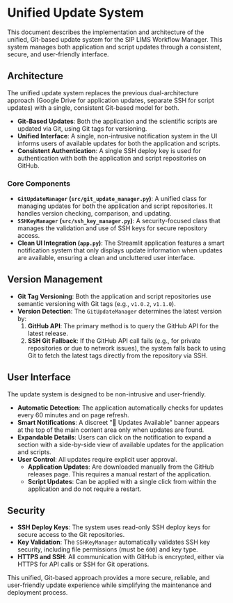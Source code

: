 # Unified Update System

This document describes the implementation and architecture of the unified, Git-based update system for the SIP LIMS Workflow Manager. This system manages both application and script updates through a consistent, secure, and user-friendly interface.

## Architecture

The unified update system replaces the previous dual-architecture approach (Google Drive for application updates, separate SSH for script updates) with a single, consistent Git-based model for both.

-   **Git-Based Updates**: Both the application and the scientific scripts are updated via Git, using Git tags for versioning.
-   **Unified Interface**: A single, non-intrusive notification system in the UI informs users of available updates for both the application and scripts.
-   **Consistent Authentication**: A single SSH deploy key is used for authentication with both the application and script repositories on GitHub.

### Core Components

-   **`GitUpdateManager` (`src/git_update_manager.py`)**: A unified class for managing updates for both the application and script repositories. It handles version checking, comparison, and updating.
-   **`SSHKeyManager` (`src/ssh_key_manager.py`)**: A security-focused class that manages the validation and use of SSH keys for secure repository access.
-   **Clean UI Integration (`app.py`)**: The Streamlit application features a smart notification system that only displays update information when updates are available, ensuring a clean and uncluttered user interface.

## Version Management

-   **Git Tag Versioning**: Both the application and script repositories use semantic versioning with Git tags (e.g., `v1.0.2`, `v1.1.0`).
-   **Version Detection**: The `GitUpdateManager` determines the latest version by:
    1.  **GitHub API**: The primary method is to query the GitHub API for the latest release.
    2.  **SSH Git Fallback**: If the GitHub API call fails (e.g., for private repositories or due to network issues), the system falls back to using Git to fetch the latest tags directly from the repository via SSH.

## User Interface

The update system is designed to be non-intrusive and user-friendly.

-   **Automatic Detection**: The application automatically checks for updates every 60 minutes and on page refresh.
-   **Smart Notifications**: A discreet "🔔 Updates Available" banner appears at the top of the main content area only when updates are found.
-   **Expandable Details**: Users can click on the notification to expand a section with a side-by-side view of available updates for the application and scripts.
-   **User Control**: All updates require explicit user approval.
    -   **Application Updates**: Are downloaded manually from the GitHub releases page. This requires a manual restart of the application.
    -   **Script Updates**: Can be applied with a single click from within the application and do not require a restart.

## Security

-   **SSH Deploy Keys**: The system uses read-only SSH deploy keys for secure access to the Git repositories.
-   **Key Validation**: The `SSHKeyManager` automatically validates SSH key security, including file permissions (must be `600`) and key type.
-   **HTTPS and SSH**: All communication with GitHub is encrypted, either via HTTPS for API calls or SSH for Git operations.

This unified, Git-based approach provides a more secure, reliable, and user-friendly update experience while simplifying the maintenance and deployment process.